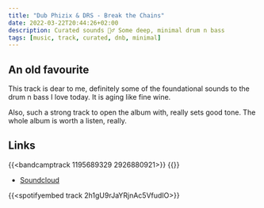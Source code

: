```yaml
---
title: "Dub Phizix & DRS - Break the Chains"
date: 2022-03-22T20:44:26+02:00
description: Curated sounds 🧘‍♂️ Some deep, minimal drum n bass
tags: [music, track, curated, dnb, minimal]
---
```


## An old favourite
This track is dear to me, definitely some of the foundational sounds to the drum n bass I love today. It is aging like fine wine.

Also, such a strong track to open the album with, really sets good tone. The whole album is worth a listen, really.

## Links

{{<bandcamptrack 1195689329 2926880921>}}
{{<youtube dZe6_1zhBtQ>}}

- [Soundcloud](https://soundcloud.com/dubphizix/dub-phizix-break-the-chains-ft-drs-free-download?utm_source=clipboard&utm_medium=text&utm_campaign=social_sharing)

{{<spotifyembed track 2h1gU9rJaYRjnAc5VfudIO>}}


